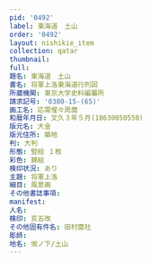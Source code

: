 ```yaml
---
pid: '0492'
label: 東海道　土山
order: '0492'
layout: nishikie_item
collection: qatar
thumbnail: 
full: 
題名: 東海道　土山
書名: 将軍上洛東海道行列図
所蔵機関: 東京大学史料編纂所
請求記号: '0380-15-(65)'
画工名: 応需惺々周麿
和暦年月日: 文久３年５月(18630050550)
版元名: 大金
版元住所: 築地
判: 大判
形態: 竪絵 １枚
彩色: 錦絵
検印状況: あり
主題: 将軍上洛
細目: 風景画
その他書誌事項: 
manifest: 
人名: 
検印: 亥五改
その他固有件名: 田村麿社
彫師: 
地名: 坂ノ下/土山
---
```

